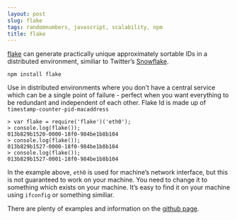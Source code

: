 ```yaml
---
layout: post
slug: flake
tags: randomnumbers, javascript, scalability, npm
title: flake
---
```


[flake](https://github.com/chilts/flake) can generate practically unique
approximately sortable IDs in a distributed environment, similiar to
Twitter’s [Snowflake](https://github.com/twitter/snowflake).

    npm install flake

Use in distributed environments where you don’t have a central service
which can be a single point of failure - perfect when you want
everything to be redundant and independent of each other. Flake Id is
made up of `timestamp-counter-pid-macaddress`

    > var flake = require('flake')('eth0');
    > console.log(flake());
    013b829b1520-0000-18f0-984be1b8b104
    > console.log(flake());
    013b829b1527-0000-18f0-984be1b8b104
    > console.log(flake());
    013b829b1527-0001-18f0-984be1b8b104

In the example above, `eth0` is used for machine’s network interface,
but this is not guaranteed to work on your machine. You need to change
it to something which exists on your machine. It’s easy to find it on
your machine using `ifconfig` or something similiar.

There are plenty of examples and information on the [github
page](https://github.com/chilts/flake).

